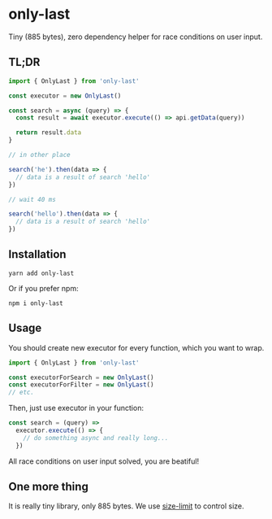# only-last

Tiny (885 bytes), zero dependency helper for race conditions on user input.

## TL;DR

```ts
import { OnlyLast } from 'only-last'

const executor = new OnlyLast()

const search = async (query) => {
  const result = await executor.execute(() => api.getData(query))

  return result.data
}

// in other place

search('he').then(data => {
  // data is a result of search 'hello'
})

// wait 40 ms

search('hello').then(data => {
  // data is a result of search 'hello'
})
```

## Installation

```
yarn add only-last
```

Or if you prefer npm:

```
npm i only-last
```

## Usage

You should create new executor for every function, which you want to wrap.
```ts
import { OnlyLast } from 'only-last'

const executorForSearch = new OnlyLast()
const executorForFilter = new OnlyLast()
// etc.
```

Then, just use executor in your function:
```ts
const search = (query) =>
  executor.execute(() => {
    // do something async and really long...
  })
```

All race conditions on user input solved, you are beatiful!

## One more thing

It is really tiny library, only 885 bytes. We use [size-limit](https://github.com/ai/size-limit) to control size.
